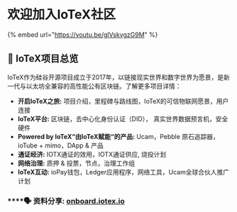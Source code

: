 # 欢迎加入IoTeX社区



{% embed url="https://youtu.be/gIVskvgzG9M" %}

## 📓 IoTeX项目总览

IoTeX作为硅谷开源项目成立于2017年，以链接现实世界和数字世界为愿景，是新一代与以太坊全兼容的高性能公有区块链。了解更多项目详情：

* **开启IoTeX之旅:** 项目介绍，里程碑与路线图，IoTeX的可信物联网愿景，用户连接
* **IoTeX平台:** 区块链，去中心化身份认证（DID）， 真实世界数据预言机，安全硬件
* **Powered by IoTeX“由IoTeX赋能“的产品:** Ucam，Pebble 原石追踪器，ioTube + mimo，DApp & 产品
* **通证经济:** IOTX通证的效用，IOTX通证供应, 烧投计划
* **网络治理:** 质押 & 投票，节点，治理工作组
* **IoTeX互动:** ioPay钱包，Ledger应用程序，网络工具，Ucam全球合伙人推广计划

### \*\*\*\*🗣 资料分享: [onboard.iotex.io](https://onboard.iotex.io)

